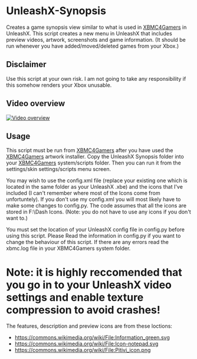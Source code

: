 # UnleashX-Synopsis
Creates a game synopsis view similar to what is used in [XBMC4Gamers](XBMC4Gamers) in UnleashX. This script creates a new menu in UnleashX that includes preview videos, artwork, screenshots and game information. (It should be run whenever you have added/moved/deleted games from your Xbox.)

## Disclaimer
Use this script at your own risk. I am not going to take any responsibility if this somehow renders your Xbox unusable.

## Video overview
[![Video overview](http://img.youtube.com/vi/Gyfij1mHMaw/0.jpg)](http://www.youtube.com/watch?v=Gyfij1mHMaw "Video overview")

## Usage
This script must be run from [XBMC4Gamers](XBMC4Gamers) after you have used the [XBMC4Gamers](XBMC4Gamers) artwork installer.
Copy the UnleashX Synopsis folder into your [XBMC4Gamers](XBMC4Gamers) system/scripts folder. Then you can run it from the settings/skin settings/scripts menu screen.

You may wish to use the config.xml file (replace your existing one which is located in the same folder as your UnleashX .xbe) and the icons that I've included (I can't remember where most of the Icons come from unfortuntely). If you don't use my config.xml you will most likely have to make some changes to config.py. The code assumes that all the icons are stored in F:\\Dash Icons. (Note: you do not have to use any icons if you don't want to.)

You must set the location of your UnleashX config file in config.py before using this script.
Please Read the information in config.py if you want to change the behaviour of this script.
If there are any errors read the xbmc.log file in your XBMC4Gamers system folder.

# Note: it is highly reccomended that you go in to your UnleashX video settings and enable texture compression to avoid crashes!
[XBMC4Gamers]: https://github.com/Rocky5/XBMC4Gamers

The features, description and preview icons are from these loctions:
* https://commons.wikimedia.org/wiki/File:Information_green.svg
* https://commons.wikimedia.org/wiki/File:Icon-notepad.svg
* https://commons.wikimedia.org/wiki/File:Pitivi_icon.png
